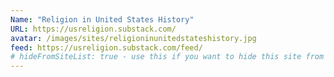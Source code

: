 ```yaml
---
Name: "Religion in United States History"
URL: https://usreligion.substack.com/
avatar: /images/sites/religioninunitedstateshistory.jpg
feed: https://usreligion.substack.com/feed/
# hideFromSiteList: true - use this if you want to hide this site from the list of sites on this page: https://eleventy-m10y.lkmt.us/sites/
---
```

